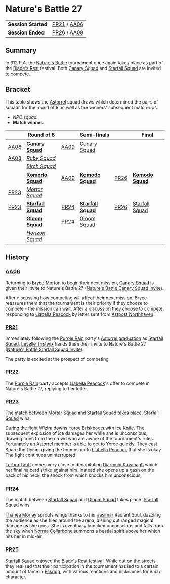 # Nature's Battle 27

|||
| --- | --- |
| **Session Started** | [PR21](../sessions/PR21.md) / [AA06](../sessions/AA06.md) | storyline.2
| **Session Ended** | [PR26](../sessions/PR26.md) / [AA09](../sessions/AA09.md) |

## Summary

In 312 P.A. the [Nature's Battle](../mechanics/roleplay/natures-battle.md) tournament once again takes place as part of the [Blade's Rest](../festivals/blades-rest.md) festival. Both [Canary Squad](../organisations/astorrel/squads/canary-squad.md) and [Starfall Squad](../organisations/astorrel/squads/starfall-squad.md) are invited to compete.

## Bracket

This table shows the [Astorrel](../organisations/astorrel/astorrel.md) squad draws which determined the pairs of squads for the round of 8 as well as the winners' subsequent match-ups.

- *NPC squad.*
- **Match winner.**

|| Round of 8 || Semi-finals || Final |
|:---:| --- |:---:| --- |:---:| --- |
| [AA08](../sessions/AA08.md) | **[Canary Squad](../organisations/astorrel/squads/canary-squad.md)** | [AA09](../sessions/AA09.md) | [Canary Squad](../organisations/astorrel/squads/canary-squad.md) |
| [AA08](../sessions/AA08.md) | *[Ruby Squad](../organisations/astorrel/squads/ruby-squad.md)* |
|| *[Birch Squad](../organisations/astorrel/squads/birch-squad.md)* |
|| **[Komodo Squad](../organisations/astorrel/squads/komodo-squad.md)** | [AA09](../sessions/AA09.md) | **[Komodo Squad](../organisations/astorrel/squads/komodo-squad.md)** | [PR26](../sessions/PR26.md) | **[Komodo Squad](../organisations/astorrel/squads/komodo-squad.md)** |
| [PR23](../sessions/PR23.md) | *[Mortar Squad](../organisations/astorrel/squads/mortar-squad.md)* |
| [PR23](../sessions/PR23.md) | **[Starfall Squad](../organisations/astorrel/squads/starfall-squad.md)** | [PR24](../sessions/PR24.md) | **[Starfall Squad](../organisations/astorrel/squads/starfall-squad.md)** | [PR26](../sessions/PR26.md) | [Starfall Squad](../organisations/astorrel/squads/starfall-squad.md) |
|| **[Gloom Squad](../organisations/astorrel/squads/gloom-squad.md)** | [PR24](../sessions/PR24.md) | [Gloom Squad](../organisations/astorrel/squads/gloom-squad.md) |
|| *[Horizon Squad](../organisations/astorrel/squads/horizon-squad.md)* |

## History

### [AA06](../sessions/AA06.md)

Returning to [Bryce Morton](../characters/bryce-morton.md) to begin their next mission, [Canary Squad](../organisations/astorrel/squads/canary-squad.md) is given their invite to Nature's Battle 27 ([Nature's Battle Canary Squad Invite](../papers/letters/natures-battle-canary-squad-invite.md)).

After discussing how competing will affect their next mission, Bryce reassures them that the tournament is their priority if they choose to compete - the mission can wait. After a discussion they choose to compete, responding to [Liabella Peacock](../characters/liabella-peacock.md) by letter sent from [Astpost Northhaven](../places/buildings/shops/astpost-northhaven.md).

### [PR21](../sessions/PR21.md)

Immediately following the [Purple Rain](../campaigns/purple-rain.md) party's [Astorrel graduation](ended/astorrel-graduation.md) as [Starfall Squad](../organisations/astorrel/squads/starfall-squad.md), [Levelle Tristwix](../characters/levelle-tristwix.md) hands them their invite to Nature's Battle 27 ([Nature's Battle Starfall Squad Invite](../papers/letters/natures-battle-starfall-squad-invite.md)).

The party is excited at the prospect of competing.

### [PR22](../sessions/PR22.md)

The [Purple Rain](../campaigns/purple-rain.md) party accepts [Liabella Peacock](../characters/liabella-peacock.md)'s offer to compete in Nature's Battle 27, replying to her letter.

### [PR23](../sessions/PR23.md)

The match between [Mortar Squad](../organisations/astorrel/squads/mortar-squad.md) and [Starfall Squad](../organisations/astorrel/squads/starfall-squad.md) takes place. [Starfall Squad](../organisations/astorrel/squads/starfall-squad.md) wins.

During the fight [Wizira](../characters/wizira.md) downs [Yoroe Briskboots](../characters/yoroe-briskboots.md) with Ice Knife. The subsequent explosion of ice damages her while she is unconscious, drawing cries from the crowd who are aware of the tournament's rules. Fortunately an [Astorrel member](../organisations/astorrel/ranks/astorrel-member.md) is able to get to Yoroe quickly. They cast Spare the Dying, giving the thumbs up to [Liabella Peacock](../characters/liabella-peacock.md) that she is okay. The fight continues uninterrupted.

[Torbra Tauff](../characters/torbra-tauff.md) comes very close to decapitating [Diarmuid Kavanagh](../characters/diarmuid-kavanagh.md) which her final halberd strike against him. Instead she opens up a gash on the back of his neck, the shock from which knocks him unconscious.

### [PR24](../sessions/PR24.md)

The match between [Starfall Squad](../organisations/astorrel/squads/starfall-squad.md) and [Gloom Squad](../organisations/astorrel/squads/gloom-squad.md) takes place. [Starfall Squad](../organisations/astorrel/squads/starfall-squad.md) wins.

[Thanea Morlay](../characters/thanea-morlay.md) sprouts wings thanks to her [aasimar](../lineages/aasimar.md) Radiant Soul, dazzling the audience as she flies around the arena, dishing out ranged magical damage as she goes. She is eventually knocked unconscious and falls from the sky when [Norma Collarbone](../characters/norma-collarbone.md) summons a bestial spirit above her which hits her in mid-air.

### [PR25](../sessions/PR25.md)

[Starfall Squad](../organisations/astorrel/squads/starfall-squad.md) enjoyed the [Blade's Rest](../festivals/blades-rest.md) festival. While out on the streets they realised that their participation in the tournament has led to a certain amount of fame in [Eskrigg](../places/cities/eskrigg.md), with various reactions and nicknames for each character.
